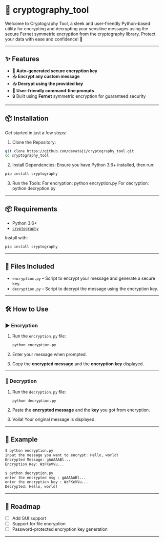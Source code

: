 # 🔐 cryptography_tool

Welcome to Cryptography Tool, a sleek and user-friendly Python-based utility for encrypting and decrypting your sensitive messages using the secure Fernet symmetric encryption from the cryptography library. Protect your data with ease and confidence! 🚀

---

## ✨ Features

- 🔑 **Auto-generated secure encryption key**
- 📤 **Encrypt any custom message**
- 📥 **Decrypt using the provided key**
- 💬 **User-friendly command-line prompts**
- 🔒 Built using **Fernet** symmetric encryption for guaranteed security

---


## 📦 Installation
Get started in just a few steps:

1. Clone the Repository:
```bash
git clone https://github.com/devataji/cryptography_tool.git
cd cryptography_tool
 ```
2. Install Dependencies: Ensure you have Python 3.6+ installed, then run:
```bash
pip install cryptography
```
3. Run the Tools:
For encryption: python encryption.py
For decryption: python decryption.py

---

## 📦 Requirements

- Python 3.6+
- [`cryptography`](https://pypi.org/project/cryptography/)

Install with:
```bash
pip install cryptography
```

---

## 📁 Files Included

- `encryption.py` – Script to encrypt your message and generate a secure key.
- `decryption.py` – Script to decrypt the message using the encryption key.

---
## 🛠️ How to Use

### ▶️ Encryption

1. Run the `encryption.py` file:
   ```bash
   python encryption.py
   ```

2. Enter your message when prompted.

3. Copy the **encrypted message** and the **encryption key** displayed.

---

### 🔁 Decryption

1. Run the `decryption.py` file:
   ```bash
   python decryption.py
   ```

2. Paste the **encrypted message** and the **key** you got from encryption.

3. Voila! Your original message is displayed.

---

## 🧪 Example

```bash
$ python encryption.py
input the message you want to encrypt: Hello, world!
Encrypted Message: gAAAAABl...
Encryption Key: WzFKeVVu...

$ python decryption.py
enter the encrypted msg : gAAAAABl...
enter the encryption key : WzFKeVVu...
Decrypted: Hello, world!
```

---
## 🚧 Roadmap

- [ ] Add GUI support
- [ ] Support for file encryption
- [ ] Password-protected encryption key generation

---
